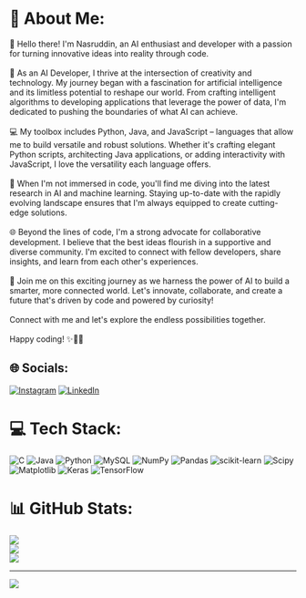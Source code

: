 # 💫 About Me:
👋 Hello there! I'm Nasruddin, an AI enthusiast and developer with a passion for turning innovative ideas into reality through code.<br><br>🌟 As an AI Developer, I thrive at the intersection of creativity and technology. My journey began with a fascination for artificial intelligence and its limitless potential to reshape our world. From crafting intelligent algorithms to developing applications that leverage the power of data, I'm dedicated to pushing the boundaries of what AI can achieve.<br><br>💻 My toolbox includes Python, Java, and JavaScript – languages that allow me to build versatile and robust solutions. Whether it's crafting elegant Python scripts, architecting Java applications, or adding interactivity with JavaScript, I love the versatility each language offers.<br><br>🧠 When I'm not immersed in code, you'll find me diving into the latest research in AI and machine learning. Staying up-to-date with the rapidly evolving landscape ensures that I'm always equipped to create cutting-edge solutions.<br><br>🌐 Beyond the lines of code, I'm a strong advocate for collaborative development. I believe that the best ideas flourish in a supportive and diverse community. I'm excited to connect with fellow developers, share insights, and learn from each other's experiences.<br><br>🚀 Join me on this exciting journey as we harness the power of AI to build a smarter, more connected world. Let's innovate, collaborate, and create a future that's driven by code and powered by curiosity!<br><br>Connect with me and let's explore the endless possibilities together.<br><br>Happy coding! ✨🤖🚀


## 🌐 Socials:
[![Instagram](https://img.shields.io/badge/Instagram-%23E4405F.svg?logo=Instagram&logoColor=white)](https://instagram.com/https://www.instagram.com/nasruddinannapuri/) [![LinkedIn](https://img.shields.io/badge/LinkedIn-%230077B5.svg?logo=linkedin&logoColor=white)](https://linkedin.com/in/https://www.linkedin.com/in/annapuri-nasruddin-10b953240/) 

# 💻 Tech Stack:
![C](https://img.shields.io/badge/c-%2300599C.svg?style=flat&logo=c&logoColor=white) ![Java](https://img.shields.io/badge/java-%23ED8B00.svg?style=flat&logo=openjdk&logoColor=white) ![Python](https://img.shields.io/badge/python-3670A0?style=flat&logo=python&logoColor=ffdd54) ![MySQL](https://img.shields.io/badge/mysql-%2300000f.svg?style=flat&logo=mysql&logoColor=white) ![NumPy](https://img.shields.io/badge/numpy-%23013243.svg?style=flat&logo=numpy&logoColor=white) ![Pandas](https://img.shields.io/badge/pandas-%23150458.svg?style=flat&logo=pandas&logoColor=white) ![scikit-learn](https://img.shields.io/badge/scikit--learn-%23F7931E.svg?style=flat&logo=scikit-learn&logoColor=white) ![Scipy](https://img.shields.io/badge/SciPy-%230C55A5.svg?style=flat&logo=scipy&logoColor=%white) ![Matplotlib](https://img.shields.io/badge/Matplotlib-%23ffffff.svg?style=flat&logo=Matplotlib&logoColor=black) ![Keras](https://img.shields.io/badge/Keras-%23D00000.svg?style=flat&logo=Keras&logoColor=white) ![TensorFlow](https://img.shields.io/badge/TensorFlow-%23FF6F00.svg?style=flat&logo=TensorFlow&logoColor=white)
# 📊 GitHub Stats:
![](https://github-readme-stats.vercel.app/api?username=nasruddinannapuri&theme=dark&hide_border=true&include_all_commits=false&count_private=false)<br/>
![](https://github-readme-streak-stats.herokuapp.com/?user=nasruddinannapuri&theme=dark&hide_border=true)<br/>
![](https://github-readme-stats.vercel.app/api/top-langs/?username=nasruddinannapuri&theme=dark&hide_border=true&include_all_commits=false&count_private=false&layout=compact)

---
[![](https://visitcount.itsvg.in/api?id=nasruddinannapuri&icon=0&color=6)](https://visitcount.itsvg.in)

<!-- Proudly created with GPRM ( https://gprm.itsvg.in ) -->